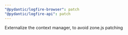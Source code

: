 ```yaml
---
"@pydantic/logfire-browser": patch
"@pydantic/logfire-api": patch
---
```


Externalize the context manager, to avoid zone.js patching
